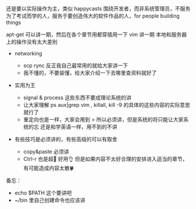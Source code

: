 还是要以实际操作为主，类似 happycasts
围绕开发者，而非系统管理员，不服务为了考试而学的人，服务于要创造伟大的软件作品的人，for
people building things

apt-get 可以讲一期，然后在各个章节用都穿插用一下
vim 讲一期
本地和服务器上的操作没有太大差别

- networking
  - scp rync 反正我自己最常用的就给大家讲一下
  - 我不懂的，不要装懂，给大家介绍一下去哪里查资料就好了

- 实用为王
  - signal & process 这些东西不要成理论系统的讲
  - 让大家理解 ps aux|grep vim , killall, kill -9
    的具体的这些内容的实际意思就行了
  - 重定向也是一样，大家会用到 > 所以必须讲，但是系统的将只能让大家系统的忘
    还是和学英语一样，用不到的不讲

- 有些技巧是必须讲的，有些高级的可以有取舍
  - copy&paste 必须讲
  - Ctrl-r 也是超🐔 好用👌
    但是如果内容不太好合理的安排进入适当的章节，有可能造成内容太散🍀



备忘：
- echo $PATH 这个要讲吧
- ~/bin 里自己创建命令也应该讲